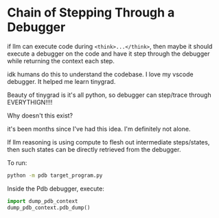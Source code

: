 # Chain of Stepping Through a Debugger

if llm can execute code during `<think>...</think>`, then maybe it should execute a debugger on the code and have it step through the debugger while returning the context each step.

idk humans do this to understand the codebase. I love my vscode debugger. It helped me learn tinygrad.

Beauty of tinygrad is it's all python, so debugger can step/trace through EVERYTHIGN!!!!

Why doesn't this exist?

it's been months since I've had this idea. I'm definitely not alone.

If llm reasoning is using compute to flesh out intermediate steps/states, then such states can be directly retrieved from the debugger.

To run:

```bash
python -m pdb target_program.py
```

Inside the Pdb debugger, execute:

```python
import dump_pdb_context
dump_pdb_context.pdb_dump()
```
